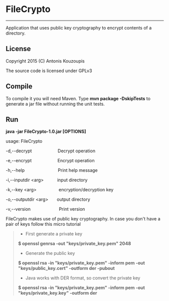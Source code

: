 FileCrypto
==========
----------

Application that uses public key cryptography to encrypt contents of a
directory.

License
-------
Copyright 2015 (C)
Antonis Kouzoupis

The source code is licensed under GPLv3

Compile
-------

To compile it you will need Maven. Type **mvn package -DskipTests** to generate
a jar file without running the unit tests.

Run
---
**java -jar FileCrypto-1.0.jar [OPTIONS]**

usage: FileCrypto

 -d,--decrypt &nbsp;
&nbsp;&nbsp;&nbsp;&nbsp;&nbsp;&nbsp;&nbsp;&nbsp;&nbsp;&nbsp;&nbsp;&nbsp;&nbsp;&nbsp;&nbsp;&nbsp;&nbsp;
Decrypt operation

 -e,--encrypt &nbsp;
&nbsp;&nbsp;&nbsp;&nbsp;&nbsp;&nbsp;&nbsp;&nbsp;&nbsp;&nbsp;&nbsp;&nbsp;&nbsp;&nbsp;&nbsp;&nbsp;&nbsp;
Encrypt operation

 -h,--help &nbsp;
&nbsp;&nbsp;&nbsp;&nbsp;&nbsp;&nbsp;&nbsp;&nbsp;&nbsp;&nbsp;&nbsp;&nbsp;&nbsp;&nbsp;&nbsp;&nbsp;&nbsp;&nbsp;&nbsp;&nbsp;&nbsp;&nbsp;&nbsp;
Print help message

 -i,--inputdir &lt;arg&gt; &nbsp; &nbsp;&nbsp;&nbsp;&nbsp;&nbsp;&nbsp;&nbsp;
input directory

 -k,--key &lt;arg&gt; &nbsp;
&nbsp;&nbsp;&nbsp;&nbsp;&nbsp;&nbsp;&nbsp;&nbsp;&nbsp;&nbsp;&nbsp;&nbsp;&nbsp;&nbsp;
encryption/decryption key

 -o,--outputdir &lt;arg&gt; &nbsp; &nbsp;&nbsp;&nbsp; output directory
 
 -v,--version &nbsp;
&nbsp;&nbsp;&nbsp;&nbsp;&nbsp;&nbsp;&nbsp;&nbsp;&nbsp;&nbsp;&nbsp;&nbsp;&nbsp;&nbsp;&nbsp;&nbsp;&nbsp;&nbsp;&nbsp;
Print version



FileCrypto makes use of public key cryptography. In case you don't have a pair
of keys follow this micro tutorial


> - First generate a private key
>
> **$ openssl genrsa -out "keys/private_key.pem" 2048**
> - Generate the public key
>
> **$ openssl rsa -in "keys/private_key.pem" -inform pem -out "keys/public_key.cert" -outform der -pubout**
> - Java works with DER format, so convert the private key
>
> **$ openssl rsa -in "keys/private_key.pem" -inform pem -out "keys/private_key.key" -outform der**

